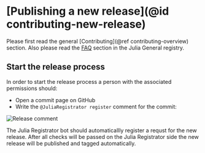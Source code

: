# [Publishing a new release](@id contributing-new-release)

Please first read the general [Contributing](@ref contributing-overview) section.
Also please read the [FAQ](https://github.com/JuliaRegistries/General#faq) section in the Julia General registry.

## Start the release process

In order to start the release process a person with the associated permissions should: 

- Open a commit page on GitHub
- Write the `@JuliaRegistrator register` comment for the commit:

![Release comment](./assets/img/release_comment.png)

The Julia Registrator bot should automaticallly register a requst for the new release. After all checks will be passed on the Julia Registrator side the new release will be published and tagged automatically.
